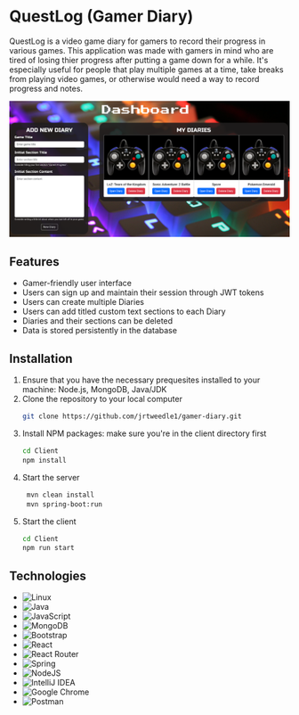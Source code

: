 # QuestLog (Gamer Diary)
QuestLog is a video game diary for gamers to record their progress in various games. This application was made with gamers in mind who are tired of losing thier progress after putting a game down for a while. It's especially useful for people that play multiple games at a time, take breaks from playing video games, or otherwise would need a way to record progress and notes.

![http://full/path/to/img.jpg "Optional title"](https://github.com/jrtweedle1/gamer-diary/blob/main/screenshot.png?raw=true)

## Features
* Gamer-friendly user interface
* Users can sign up and maintain their session through JWT tokens
* Users can create multiple Diaries
* Users can add titled custom text sections to each Diary
* Diaries and their sections can be deleted
* Data is stored persistently in the database

## Installation
1. Ensure that you have the necessary prequesites installed to your machine: Node.js, MongoDB, Java/JDK
2. Clone the repository to your local computer
   ```sh
   git clone https://github.com/jrtweedle1/gamer-diary.git
   ```
3. Install NPM packages: make sure you're in the client directory first
   ```sh
   cd Client
   npm install
   ```
4. Start the server
   ```sh
    mvn clean install
    mvn spring-boot:run
   ```
5. Start the client
   ```sh
   cd Client
   npm run start
   ```
   
## Technologies
* ![Linux](https://img.shields.io/badge/Linux-FCC624?style=for-the-badge&logo=linux&logoColor=black)
* ![Java](https://img.shields.io/badge/java-%23ED8B00.svg?style=for-the-badge&logo=openjdk&logoColor=white)
* ![JavaScript](https://img.shields.io/badge/javascript-%23323330.svg?style=for-the-badge&logo=javascript&logoColor=%23F7DF1E)
* ![MongoDB](https://img.shields.io/badge/MongoDB-%234ea94b.svg?style=for-the-badge&logo=mongodb&logoColor=white)
* ![Bootstrap](https://img.shields.io/badge/bootstrap-%238511FA.svg?style=for-the-badge&logo=bootstrap&logoColor=white)
* ![React](https://img.shields.io/badge/react-%2320232a.svg?style=for-the-badge&logo=react&logoColor=%2361DAFB)
* ![React Router](https://img.shields.io/badge/React_Router-CA4245?style=for-the-badge&logo=react-router&logoColor=white)
* ![Spring](https://img.shields.io/badge/spring-%236DB33F.svg?style=for-the-badge&logo=spring&logoColor=white)
* ![NodeJS](https://img.shields.io/badge/node.js-6DA55F?style=for-the-badge&logo=node.js&logoColor=white)
* ![IntelliJ IDEA](https://img.shields.io/badge/IntelliJIDEA-000000.svg?style=for-the-badge&logo=intellij-idea&logoColor=white)
* ![Google Chrome](https://img.shields.io/badge/Google%20Chrome-4285F4?style=for-the-badge&logo=GoogleChrome&logoColor=white)
* ![Postman](https://img.shields.io/badge/Postman-FF6C37?style=for-the-badge&logo=postman&logoColor=white)
